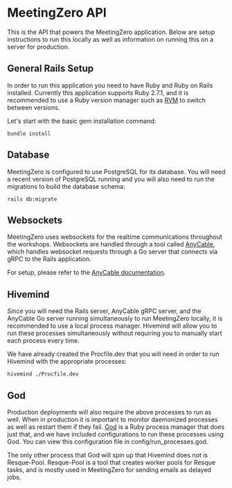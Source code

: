# MeetingZero API

This is the API that powers the MeetingZero application. Below are setup instructions to run this locally as well as information on running this on a server for production.

## General Rails Setup

In order to run this application you need to have Ruby and Ruby on Rails installed. Currently this application supports Ruby 2.7.1, and it is recommended to use a Ruby version manager such as [RVM](http://rvm.io/) to switch between versions.

Let's start with the basic gem installation command:

```
bundle install
```

## Database

MeetingZero is configured to use PostgreSQL for its database. You will need a recent version of PostgreSQL running and you will also need to run the migrations to build the database schema:

```
rails db:migrate
```

## Websockets

MeetingZero uses websockets for the realtime communications throughout the workshops. Websockets are handled through a tool called [AnyCable](https://anycable.io/), which handles websocket requests through a Go server that connects via gRPC to the Rails application.

For setup, please refer to the [AnyCable documentation](https://anycable.io/).

## Hivemind

Since you will need the Rails server, AnyCable gRPC server, and the AnyCable Go server running simultaneously to run MeetingZero locally, it is recommended to use a local process manager. Hivemind will allow you to run these processes simultaneously without requiring you to manually start each process every time.

We have already created the Procfile.dev that you will need in order to run Hivemind with the appropriate processes:

```
hivemind ./Procfile.dev
```

## God

Production deployments will also require the above processes to run as well. When in production it is important to monitor daemonized processes as well as restart them if they fail. [God](http://godrb.com/) is a Ruby process manager that does just that, and we have included configurations to run these processes using God. You can view this configuration file in config/run_processes.god.

The only other process that God will spin up that Hivemind does not is Resque-Pool. Resque-Pool is a tool that creates worker pools for Resque tasks, and is mostly used in MeetingZero for sending emails as delayed jobs.
